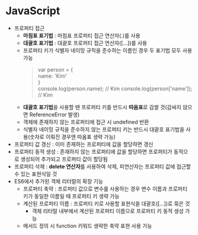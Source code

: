 # JavaScript
* 프로퍼티 접근
  - **마침표 표기법** : 마침표 프로퍼티 접근 연산자(.)를 사용
  - **대괄호 표기법** : 대괄호 프로퍼티 접근 연산자([...])를 사용
  - 프로퍼티 키가 식별자 네이밍 규칙을 준수하는 이름인 경우 두 표기법 모두 사용 가능
    > var person = {  
    > name: 'Kim'  
    > }  
    > console.log(person.name); // Kim 
    > console.log(person['name']); // Kim
  - **대괄호 표기법**을 사용할 땐 프로퍼티 키를 반드시 **따옴표**로 감쌀 것(감싸지 않으면 ReferenceError 발생)
  - 객체에 존재하지 않는 프로퍼티에 접근 시 undefined 반환
  - 식별자 네이밍 규칙을 준수하지 않는 프로퍼티 키는 반드시 대괄호 표기법을 사용(숫자로 이뤄진 경우엔 따옴표 생략 가능)
* 프로퍼티 값 갱신 : 이미 존재하는 프로퍼티에 값을 할당하면 갱신
* 프로퍼티 동적 생성 : 존재하지 않는 프로퍼티에 값을 할당하면 프로퍼티가 동적으로 생성되어 추가되고 프로퍼티 값이 할당됨
* 프로퍼티 삭제 : **delete 연산자**를 사용하여 삭제, 피연산자는 프로퍼티 값에 접근할 수 있는 표현식일 것
* ES6에서 추가된 객체 리터럴의 확장 기능
  - 프로퍼티 축약 : 프로퍼티 값으로 변수를 사용하는 경우 변수 이름과 프로퍼티 키가 동일한 이름일 때 프로퍼티 키 생략 가능
  - 계산된 프로퍼티 이름 : 프로퍼티 키로 사용할 표현식을 대괄호([...])로 묶은 것
    + 객체 리터럴 내부에서 계산된 프로퍼티 이름으로 프로퍼티 키 동적 생성 가능
  - 메서드 정의 시 function 키워드 생략한 축약 표현 사용 가능
